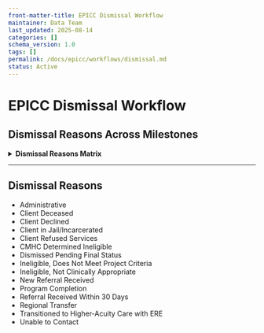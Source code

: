```yaml
---
front-matter-title: EPICC Dismissal Workflow  
maintainer: Data Team  
last_updated: 2025-08-14  
categories: []  
schema_version: 1.0  
tags: []  
permalink: /docs/epicc/workflows/dismissal.md
status: Active  
---
```


# EPICC Dismissal Workflow

## Dismissal Reasons Across Milestones

<details>
<summary><strong>Dismissal Reasons Matrix</strong></summary>

|     Referral                                        |     Initial Contact                                 |     Two Week                                            |     Thirty Day                                          |     Three Month                                         |     Six Month                                       |
|-----------------------------------------------------|-----------------------------------------------------|---------------------------------------------------------|---------------------------------------------------------|---------------------------------------------------------|-----------------------------------------------------|
|                                                     |     ~~Already Enrolled In SUD   Services~~              |                                                         |                                                         |                                                         |                                                     |
|     ~~Client Deceased~~                                 |     ~~Client Deceased~~                                 |     Client Deceased                                     |     Client Deceased                                     |     Client Deceased                                     |     Client Deceased                                 |
|     Client Declined                                 |     Client Declined                                 |     Client Declined                                     |     Client Declined                                     |     Client Declined                                     |     Client Declined                                 |
|     Client In Jail/Incarcerated                     |     Client In Jail/Incarcerated                     |     Client In Jail/Incarcerated                         |     Client In Jail/Incarcerated                         |     Client In Jail/Incarcerated                         |     Client in Jail/Incarcerated                     |
|     Eligible For Services                           |     Enrolled With EPICC                             |     Engaged                                             |     Engaged                                             |     Engaged                                             |                                                     |
|     Ineligible, Does Not Meet   Project Criteria    |     Ineligible, Does Not Meet   Project Criteria    |     Ineligible, Does Not Meet Project Criteria          |     Ineligible, Does Not Meet Project Criteria          |     Ineligible, Does Not Meet Project Criteria          |                                                     |
|     Ineligible, Not Clinically Appropriate          |     Ineligible, Not Clinically Appropriate          |     Ineligible, Not Clinically Appropriate              |     Ineligible, Not Clinically Appropriate              |     Ineligible, Not Clinically Appropriate              |     Ineligible, Not Clinically Appropriate          |
|     Unable To Contact/Locate                        |     Unable To Contact/Locate                        |                                                         |                                                         |                                                         |                                                     |
|                                                     |     Referral Received Within 30   Days              |     Referral Received Within 30   Days                  |                                                         |                                                         |                                                     |
|                                                     |     Regional Transfer                               |     Regional Transfer                                   |     Regional Transfer                                   |     Regional Transfer                                   |                                                     |
|                                                     |     Services Transferred To ERE                     |                                                         |                                                         |                                                         |                                                     |
|                                                     |     Services Transferred to   Youth ERE Program     |                                                         |                                                         |                                                         |                                                     |
|                                                     |                                                     |     Not Engaged                                         |     Not Engaged                                         |     Not Engaged                                         |                                                     |
|                                                     |                                                     |                                                         |     New Referral Received                               |     New Referral Received                               |                                                     |
|                                                     |                                                     |                                                         |                                                         |                                                         |     Completed EPICC Program                         |
|                                                     |                                                     |                                                         |                                                         |                                                         |     Re-Enrolled In EPICC   Program                  |

</details>

---

## Dismissal Reasons

- Administrative
- Client Deceased
- Client Declined
- Client in Jail/Incarcerated
- Client Refused Services
- CMHC Determined Ineligible
- Dismissed Pending Final Status
- Ineligible, Does Not Meet Project Criteria
- Ineligible, Not Clinically Appropriate
- New Referral Received
- Program Completion
- Referral Received Within 30 Days
- Regional Transfer
- Transitioned to Higher-Acuity Care with ERE
- Unable to Contact
